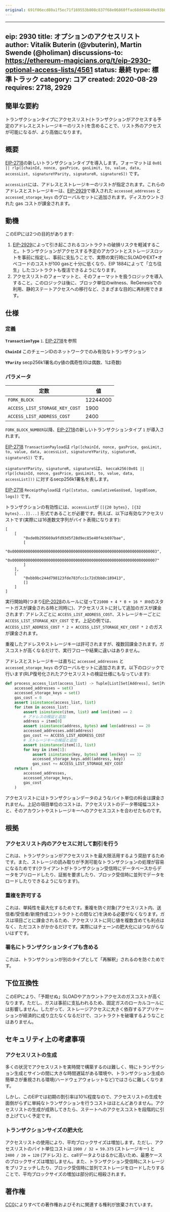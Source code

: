 ```yaml
---
original: 691f06ecd80a1f5ec71f169553b808c837f68e06860ffac68dd44649e93b804b
---
```


---
eip: 2930
title: オプションのアクセスリスト
author: Vitalik Buterin (@vbuterin), Martin Swende (@holiman)
discussions-to: https://ethereum-magicians.org/t/eip-2930-optional-access-lists/4561
status: 最終
type: 標準トラック
category: コア
created: 2020-08-29
requires: 2718, 2929
---

## 簡単な要約

トランザクションタイプにアクセスリスト(トランザクションがアクセスする予定のアドレスとストレージキーのリスト)を含めることで、リスト外のアクセスが可能になるが、より高価になります。

## 概要

[EIP-2718](./eip-2718.md)の新しいトランザクションタイプを導入します。フォーマットは `0x01 || rlp([chainId, nonce, gasPrice, gasLimit, to, value, data, accessList, signatureYParity, signatureR, signatureS])` です。

`accessList`には、アドレスとストレージキーのリストが指定されます。これらのアドレスとストレージキーは、[EIP-2929](./eip-2929.md)で導入された `accessed_addresses` と `accessed_storage_keys` のグローバルセットに追加されます。ディスカウントされた gas コストが課金されます。

## 動機

このEIPには2つの目的があります:

1. [EIP-2929](./eip-2929.md)によって引き起こされるコントラクトの破損リスクを軽減すること。トランザクションがアクセスする予定のアカウントとストレージスロットを事前に指定し、事前に支払うことで、実際の実行時にSLOADやEXT*オペコードのコストが100 gasと十分に低くなり、EIP 1884によって「立ち往生」したコントラクトも復活できるようになります。
2. アクセスリストのフォーマットと、そのフォーマットを扱うロジックを導入すること。このロジックは後に、ブロック単位のwitness、ReGenesisでの利用、静的ステートアクセスへの移行など、さまざまな目的に再利用できます。

## 仕様

### 定義

**`TransactionType`** `1`.  [EIP-2718](./eip-2718.md)を参照

**`ChainId`** このチェーンIDのネットワークでのみ有効なトランザクション

**`YParity`** secp256k1署名のy値の偶奇性(0は偶数、1は奇数)

### パラメータ

| 定数 | 値 |
| - | - |
| `FORK_BLOCK` | 12244000 |
| `ACCESS_LIST_STORAGE_KEY_COST` | 1900 |
| `ACCESS_LIST_ADDRESS_COST` | 2400 |

`FORK_BLOCK_NUMBER`以降、[EIP-2718](./eip-2718.md)の新しいトランザクションタイプ `1` が導入されます。

[EIP-2718](./eip-2718.md) `TransactionPayload`は `rlp([chainId, nonce, gasPrice, gasLimit, to, value, data, accessList, signatureYParity, signatureR, signatureS])` です。

`signatureYParity, signatureR, signatureS`は、 `keccak256(0x01 || rlp([chainId, nonce, gasPrice, gasLimit, to, value, data, accessList]))` に対するsecp256k1署名を表します。

[EIP-2718](./eip-2718.md) `ReceiptPayload`は `rlp([status, cumulativeGasUsed, logsBloom, logs])` です。

トランザクションの有効性には、`accessList`が `[[{20 bytes}, [{32 bytes}...]]...]` 形式であることが必要です。例えば、以下は有効なアクセスリストです(実際には16進数文字列がバイト表現になります):

```
[
    [
        "0xde0b295669a9fd93d5f28d9ec85e40f4cb697bae",
        [
            "0x0000000000000000000000000000000000000000000000000000000000000003",
            "0x0000000000000000000000000000000000000000000000000000000000000007"
        ]
    ],
    [
        "0xbb9bc244d798123fde783fcc1c72d3bb8c189413",
        []
    ]
]
```

実行開始時(つまり[EIP-2028](./eip-2028.md)のルールに従って`21000 + 4 * 0 + 16 * 非0`のスタートガスが課金される時と同時に)、アクセスリストに対して追加のガスが課金されます: アドレスごとに `ACCESS_LIST_ADDRESS_COST`、ストレージキーごとに `ACCESS_LIST_STORAGE_KEY_COST` です。上記の例では、`ACCESS_LIST_ADDRESS_COST * 2 + ACCESS_LIST_STORAGE_KEY_COST * 2` のガスが課金されます。

重複したアドレスやストレージキーは許可されますが、複数回課金されます。ガスコストが高くなるだけで、実行フローや結果に違いはありません。

アドレスとストレージキーは直ちに `accessed_addresses` と `accessed_storage_keys` のグローバルセットに追加されます。以下のロジックで行います(RLP復号化されたアクセスリストの検証仕様にもなっています):

```python
def process_access_list(access_list) -> Tuple[List[Set[Address], Set[Pair[Address, Bytes32]]], int]:
    accessed_addresses = set()
    accessed_storage_keys = set()
    gas_cost = 0
    assert isinstance(access_list, list)
    for item in access_list:
        assert isinstance(item, list) and len(item) == 2
        # アドレスの検証と追加
        address = item[0]
        assert isinstance(address, bytes) and len(address) == 20
        accessed_addresses.add(address)
        gas_cost += ACCESS_LIST_ADDRESS_COST
        # ストレージキーの検証と追加
        assert isinstance(item[1], list)
        for key in item[1]:
            assert isinstance(key, bytes) and len(key) == 32
            accessed_storage_keys.add((address, key))
            gas_cost += ACCESS_LIST_STORAGE_KEY_COST
    return (
        accessed_addresses,
        accessed_storage_keys,
        gas_cost
    )
```

アクセスリストにはトランザクションデータのようなバイト単位の料金は課金されません。上記の項目単位のコストは、アクセスリストのデータ帯域幅コストと、そのアカウントやストレージキーへのアクセスコストを合わせたものです。

## 根拠

### アクセスリスト内のアクセスに対して割引を行う

これは、トランザクションがアクセスリストを最大限活用するよう奨励するためです。また、ストレージの読み取りが予測可能なトランザクションの処理が容易になるためです(クライアントがトランザクション受信時にデータベースからデータをプリロードしたり、証拠を要求したり、ブロック受信時に並列でデータをロードしたりできるようになります)。

### 重複を許可する

これは、単純性を最大化するためです。重複を防ぐ対象(アクセスリスト内、送信者/受信者/新規作成コントラクトとの間など)を決める必要がなくなります。ガスは項目ごとに課金されるため、アクセスリストに同じ値を複数含めても利点はなく、ただコストがかかるだけです。実際にはチェーンの肥大化にはつながらないはずです。

### 署名にトランザクションタイプも含める

これは、トランザクションが別のタイプとして「再解釈」されるのを防ぐためです。

## 下位互換性

このEIPにより、「予期せぬ」SLOADやアカウントアクセスのガスコストが高くなります。ただし、ガスは事前に支払われるため、固定ガスのローカルコールには影響しません。したがって、ストレージアクセスに大きく依存するアプリケーションが経済的に成り立たなくなるだけで、コントラクトを破壊するようなことはありません。

## セキュリティ上の考慮事項

### アクセスリストの生成

多くの状況でアクセスリストを実時間で構築するのは難しく、特にトランザクション生成とサインの間に大きな時間遅延がある環境や、トランザクション生成の簡単さが重視される環境(ハードウェアウォレットなど)ではさらに難しくなります。

しかし、このEIPでは初期の割引率は10%程度なので、アクセスリストの生成を面倒がらずに単純なトランザクションを行うコストはほとんどありません。アクセスリストの生成が成熟してきたら、ステートへのアクセスコストを段階的に引き上げていく予定です。

### トランザクションサイズの肥大化

アクセスリストの使用により、平均ブロックサイズは増加します。ただし、アクセスリストのバイト単位コストは `1900 / 32 = 59.375` (ストレージキー) と `2400 / 20 = 120` (アドレス) と、callデータよりはるかに高いため、最悪ケースのブロックサイズは増加しません。また、トランザクション受信時にストレージをプリフェッチしたり、ブロック受信時に並列でストレージをロードしたりすることで、平均ブロックサイズの増加は部分的に相殺されます。

## 著作権
[CC0](../LICENSE.md)によりすべての著作権およびそれに関連する権利が放棄されています。